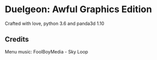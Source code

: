 # Duelgeon: Awful Graphics Edition

Crafted with love, python 3.6 and panda3d 1.10


## Credits
Menu music: FoolBoyMedia - Sky Loop
